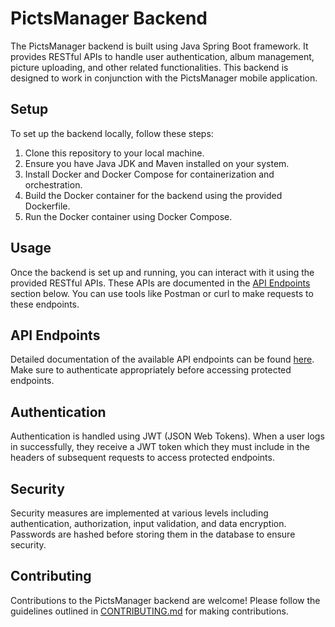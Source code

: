 # PictsManager Backend

The PictsManager backend is built using Java Spring Boot framework. It provides RESTful APIs to handle user authentication, album management, picture uploading, and other related functionalities. This backend is designed to work in conjunction with the PictsManager mobile application.

## Setup

To set up the backend locally, follow these steps:

1. Clone this repository to your local machine.
2. Ensure you have Java JDK and Maven installed on your system.
3. Install Docker and Docker Compose for containerization and orchestration.
4. Build the Docker container for the backend using the provided Dockerfile.
5. Run the Docker container using Docker Compose.

## Usage

Once the backend is set up and running, you can interact with it using the provided RESTful APIs. These APIs are documented in the [API Endpoints](#api-endpoints) section below. You can use tools like Postman or curl to make requests to these endpoints.

## API Endpoints

Detailed documentation of the available API endpoints can be found [here](#). Make sure to authenticate appropriately before accessing protected endpoints.

## Authentication

Authentication is handled using JWT (JSON Web Tokens). When a user logs in successfully, they receive a JWT token which they must include in the headers of subsequent requests to access protected endpoints.

## Security

Security measures are implemented at various levels including authentication, authorization, input validation, and data encryption. Passwords are hashed before storing them in the database to ensure security.

## Contributing

Contributions to the PictsManager backend are welcome! Please follow the guidelines outlined in [CONTRIBUTING.md](CONTRIBUTING.md) for making contributions.
